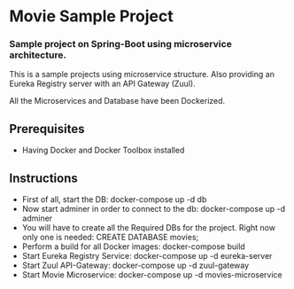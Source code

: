 # Movie Sample Project

### Sample project on Spring-Boot using microservice architecture.

This is a sample projects using microservice structure. Also providing an Eureka Registry server with an API Gateway (Zuul). 

All the Microservices and Database have been Dockerized.

## Prerequisites

- Having Docker and Docker Toolbox installed

## Instructions

- First of all, start the DB: docker-compose up -d db
- Now start adminer in order to connect to the db: docker-compose up -d adminer
- You will have to create all the Required DBs for the project. Right now only one is needed: CREATE DATABASE movies;
- Perform a build for all Docker images: docker-compose build
- Start Eureka Registry Service: docker-compose up -d eureka-server
- Start Zuul API-Gateway: docker-compose up -d zuul-gateway
- Start Movie Microservice: docker-compose up -d movies-microservice
